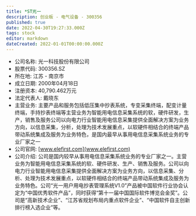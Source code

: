 ```yaml
---
title: *ST光一
description: 创业板 - 电气设备 - 300356
published: true
date: 2022-04-30T19:27:33.000Z
tags: stock
editor: markdown
dateCreated: 2022-01-01T00:00:00.000Z
---
```


- 公司名称: 光一科技股份有限公司
- 股票代码: 300356.SZ
- 所在地: 江苏 - 南京市
- 成立日期: 2000年04月18日
- 注册资本: 40,790.462万元
- 法定代表人: 戴晓东
- 主营业务: 主要产品和服务包括低压集中抄表系统，专变采集终端，配变计量终端，手持抄表终端等主营业务为智能用电信息采集系统的软，硬件研发，生产，销售及服务公司以向电力行业智能用电信息采集提供全面解决方案为业务方向，以信息采集，分析，处理为技术发展重点，以软硬件相结合的终端产品带动系统集成及服务为业务特色，是国内最早从事用电信息采集系统业务的专业厂家之一
- 公司官网: [www.elefirst.com](www.elefirst.com)
- 公司介绍: 公司是国内较早从事用电信息采集系统业务的专业厂家之一。主营业务为智能用电信息采集系统的软、硬件研发、生产、销售及服务。公司以向电力行业智能用电信息采集提供全面解决方案为业务方向，以信息采集、分析、处理为技术发展重点，以软硬件相结合的终端产品带动系统集成及服务为业务特色。公司“光一用户用电抄表管理系统V1.0”产品被中国软件行业协会认定为“中国优秀软件产品”，同时获得“第十一届中国国际软件博览会金奖”。公司是“高新技术企业”、“江苏省规划布局内重点软件企业”、“中国软件自主创新排行榜入选企业”等。


